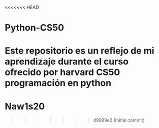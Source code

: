 <<<<<<< HEAD
# Python-CS50
Este repositorio es un reflejo de mi aprendizaje durante el curso ofrecido por harvard CS50 programación en python
=======
# Naw1s20
>>>>>>> d9989e3 (Initial commit)
